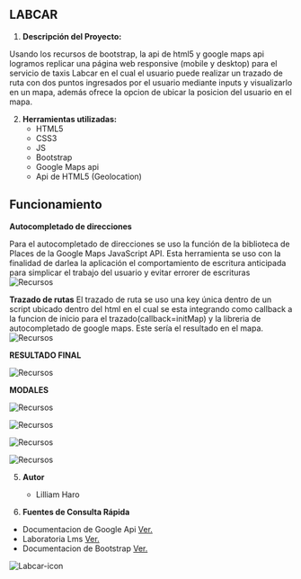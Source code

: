 ## LABCAR

1. **Descripción del Proyecto:**

Usando los recursos de bootstrap, la api de html5 y google maps api logramos replicar una página web responsive (mobile y desktop) para el servicio de taxis Labcar en el cual el usuario puede realizar un trazado de ruta con dos puntos ingresados por el usuario mediante inputs y visualizarlo en un mapa, además ofrece la opcion de ubicar la posicion del usuario en el mapa.

2. **Herramientas utilizadas:**
	- HTML5
	- CSS3
	- JS
	- Bootstrap
	- Google Maps api
	- Api de HTML5 (Geolocation)

## Funcionamiento
**Autocompletado de direcciones**

Para el autocompletado de direcciones se uso la función de la biblioteca de Places de la Google Maps JavaScript API. Esta herramienta se uso con la finalidad de darlea la aplicación el comportamiento de escritura anticipada para simplicar el trabajo del usuario y evitar errorer de escrituras
![Recursos](assets/images/autocompletado.png)

**Trazado de rutas** 
El trazado de ruta se uso una key única dentro de un script ubicado dentro del html en el cual se esta integrando como callback a la funcion de inicio para el trazado(callback=initMap) y la libreria de autocompletado de google maps. Este sería el resultado en el mapa.
![Recursos](assets/images/trazado.png)


**RESULTADO FINAL**

![Recursos](assets/images/desktop.png)

**MODALES**

![Recursos](assets/images/modal-1.png)

![Recursos](assets/images/modal-2.png)

![Recursos](assets/images/modal-3.png)

![Recursos](assets/images/mobile.png)

5. **Autor**
	- Lilliam Haro

6. **Fuentes de Consulta Rápida**
 - Documentacion de Google Api [Ver.](https://developers.google.com/maps/documentation/?hl=es-419)
 - Laboratoria Lms [Ver.](https://lms.laboratoria.la/)
 - Documentacion de Bootstrap [Ver.](https://getbootstrap.com/docs/3.3/getting-started/)

  ![Labcar-icon](assets/images/logoForma.png)
